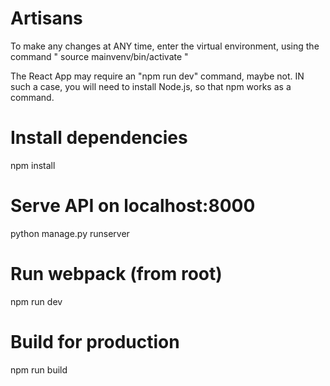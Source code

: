 # Artisans

To make any changes at ANY time, enter the virtual environment, using the command " source mainvenv/bin/activate "


The React App may require an "npm run dev" command, maybe not. IN such a case, you will need to install Node.js, so that npm works as a command.

# Install dependencies
npm install

# Serve API on localhost:8000
python manage.py runserver

# Run webpack (from root)
npm run dev

# Build for production
npm run build



